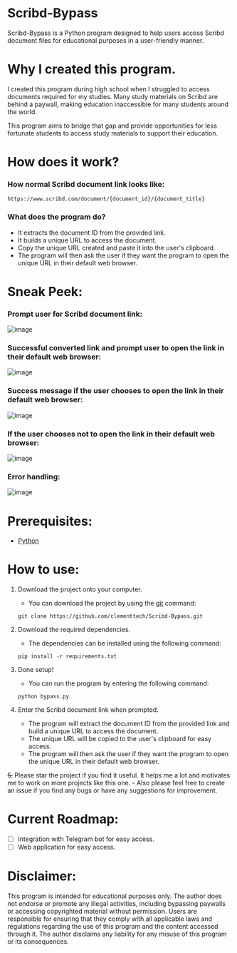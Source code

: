 # Scribd-Bypass
Scribd-Bypass is a Python program designed to help users access Scribd document files for educational purposes in a user-friendly manner.

# Why I created this program.
I created this program during high school when I struggled to access documents required for my studies. Many study materials on Scribd are behind a paywall, making education inaccessible for many students around the world.

This program aims to bridge that gap and provide opportunities for less fortunate students to access study materials to support their education.

# How does it work?

### How normal Scribd document link looks like:
```
https://www.scribd.com/document/{document_id}/{document_title}
```

### What does the program do?
- It extracts the document ID from the provided link.
- It builds a unique URL to access the document.
- Copy the unique URL created and paste it into the user's clipboard.
- The program will then ask the user if they want the program to open the unique URL in their default web browser.

# Sneak Peek:

### Prompt user for Scribd document link:
![image](https://raw.githubusercontent.com/clementtech/Scribd-Bypass/refs/heads/main/assets/prompt_for_url.png)

### Successful converted link and prompt user to open the link in their default web browser:
![image](https://raw.githubusercontent.com/clementtech/Scribd-Bypass/refs/heads/main/assets/success_message.png)

### Success message if the user chooses to open the link in their default web browser:
![image](https://raw.githubusercontent.com/clementtech/Scribd-Bypass/refs/heads/main/assets/open_in_browser_success_message.png)

### If the user chooses not to open the link in their default web browser:
![image](https://raw.githubusercontent.com/clementtech/Scribd-Bypass/refs/heads/main/assets/open_in_browser_decline_message.png)

### Error handling:
![image](https://raw.githubusercontent.com/clementtech/Scribd-Bypass/refs/heads/main/assets/error_handling.png)

# Prerequisites:
- [Python](https://www.python.org/downloads/)

# How to use:
1. Download the project onto your computer.
    - You can download the project by using the [git](https://git-scm.com/downloads) command:
    ```
    git clone https://github.com/clementtech/Scribd-Bypass.git
    ```

2. Download the required dependencies.
    - The dependencies can be installed using the following command:
    ```
    pip install -r requirements.txt
    ```
3. Done setup!
    - You can run the program by entering the following command:
    ```
    python bypass.py
    ```

4. Enter the Scribd document link when prompted.
      - The program will extract the document ID from the provided link and build a unique URL to access the document.
      - The unique URL will be copied to the user's clipboard for easy access.
      - The program will then ask the user if they want the program to open the unique URL in their default web browser.

~~5.~~ Please star the project if you find it useful. It helps me a lot and motivates me to work on more projects like this one.
    - Also please feel free to create an issue if you find any bugs or have any suggestions for improvement.

# Current Roadmap:
- [ ] Integration with Telegram bot for easy access.
- [ ] Web application for easy access.

# Disclaimer:
This program is intended for educational purposes only. The author does not endorse or promote any illegal activities, including bypassing paywalls or accessing copyrighted material without permission. Users are responsible for ensuring that they comply with all applicable laws and regulations regarding the use of this program and the content accessed through it. The author disclaims any liability for any misuse of this program or its consequences.
